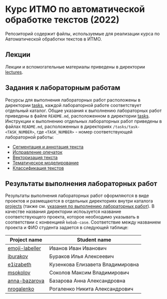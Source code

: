 # Курс ИТМО по автоматической обработке текстов (2022)

Репозиторий содержит файлы, используемые для реализации курса по Автоматической обработки текстов в ИТМО.

## Лекции

Лекции и вспомогательные материалы приведены в директории [lectures](/lectures).

## Задания к лабораторным работам

Ресурсы для выполнения лабораторных работ расположены в директории [tasks](/tasks), каждой лабораторной работе соответствует отдельный каталог. Общие указания к выполнению лабораторных работ приведены в файле `README.md`, расположенном в директории [tasks](/tasks). Инструкции к выполнению отдельных лабораторных работ приведены в файлах `README.md`, расположенных в директориях `/tasks/task-<TASK_NUMBER>`, где `<TASK_NUMBER>` - номер соответствующей лабораторной работы:

- [Сегментация и аннотация текста](/tasks/task-01/README.md)
- [Исправление опечаток](/tasks/task-02/README.md)
- [Векторизация текста](/tasks/task-03/README.md)
- [Тематическое моделирование](/tasks/task-04/README.md)
- [Классификация текстов](/tasks/task-05/README.md)

## Результаты выполнения лабораторных работ

Результаты выполнения лабораторных работ оформляются в виде проектов и размещаются в отдельных директориях внутри каталога [projects](/projects) (также см. [указания по выполнению лабораторных работ](/tasks/README.md)). В качестве названия директории испоьзуется название соответствующего проекта, которое необходимо указывать в соответствии с конвенцией `kebab-case`. Соответствие между названием проекта и ФИО студента задается в следующей таблице:

| Project name | Student name |
| --- | --- |
| [emoji-labeller](/projects/emoji-labeller) | Иванов Иван Иванович |
| [iburakov](/projects/iburakov) | Бураков Илья Алексеевич |
| [e1izabeth](/projects/e1izabeth) | Кузенкова Елизавета Владимировна |
| [msokolov](/projects/msokolov) | Соколов Максим Владимирович |
| [anna-bazarova](/projects/anna-bazarova) | Базарова Анна Александровна |
| [nrogalenko](/projects/nrogalenko) | Рогаленко Никита Александрович |
